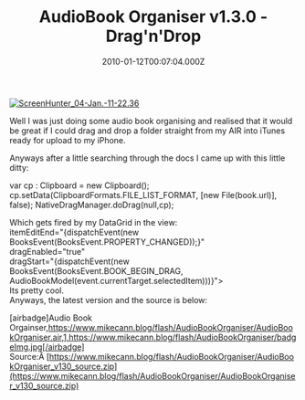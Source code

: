 ﻿---
coverImage: /images/fallback-post-header.png
date: "2010-01-12T00:07:04.000Z"
tags:
  - actionscript
  - audiobook
  - drag-drop
  - flex
  - itunes
  - programming
  - projects
  - utility
title: AudioBook Organiser v1.3.0 - Drag'n'Drop
oldUrl: /actionscript/audiobook-organiser-v1-3-0-dragndrop
---

[![](https://www.mikecann.blog/wp-content/uploads/2010/01/ScreenHunter_04-Jan.-11-22.36.jpg "ScreenHunter_04-Jan.-11-22.36")](https://www.mikecann.blog/wp-content/uploads/2010/01/ScreenHunter_04-Jan.-11-22.36.jpg)

Well I was just doing some audio book organising and realised that it would be great if I could drag and drop a folder straight from my AIR into iTunes ready for upload to my iPhone.

<!-- more -->

Anyways after a little searching through the docs I came up with this little ditty:

var cp : Clipboard = new Clipboard();
cp.setData(ClipboardFormats.FILE_LIST_FORMAT, [new File(book.url)], false);
NativeDragManager.doDrag(null,cp);

<div>Which gets fired by my DataGrid in the view:</div>

<div><mx:DataGrid width="100%" height="100%" dataProvider="{books}" editable="true"</div>
<div>  itemEditEnd="{dispatchEvent(new BooksEvent(BooksEvent.PROPERTY_CHANGED));}"</div>
<div>  dragEnabled="true"</div>
<div>  dragStart="{dispatchEvent(new BooksEvent(BooksEvent.BOOK_BEGIN_DRAG, AudioBookModel(event.currentTarget.selectedItem)))}"></div>
<div>Its pretty cool.</div>
<div>Anyways, the latest version and the source is below:</div>
<div>

[airbadge]Audio Book Orgainser,https://www.mikecann.blog/flash/AudioBookOrganiser/AudioBookOrganiser.air,1,https://www.mikecann.blog/flash/AudioBookOrganiser/badgeImg.jpg[/airbadge]
Source:Â [https://www.mikecann.blog/flash/AudioBookOrganiser/AudioBookOrganiser_v130_source.zip](https://www.mikecann.blog/flash/AudioBookOrganiser/AudioBookOrganiser_v130_source.zip)

</div>
